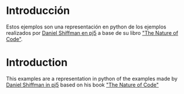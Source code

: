 # Introducción
Estos ejemplos son una representación en python de los ejemplos realizados por [Daniel Shiffman en pj5](https://github.com/shiffman/The-Nature-of-Code-Examples-p5.js/tree/master/chp10_nn) a base de su libro ["The Nature of Code"](http://natureofcode.com/).


# Introduction
This examples are a representation in python of the examples made by [Daniel Shiffman in pj5](https://github.com/shiffman/The-Nature-of-Code-Examples-p5.js/tree/master/chp10_nn) based on his book ["The Nature of Code"](http://natureofcode.com/)